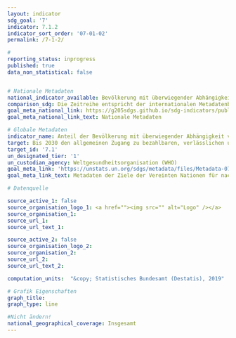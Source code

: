 ```yaml
---
layout: indicator
sdg_goal: '7'
indicator: 7.1.2
indicator_sort_order: '07-01-02'
permalink: /7-1-2/

#
reporting_status: inprogress
published: true
data_non_statistical: false


# Nationale Metadaten
national_indicator_available: Bevölkerung mit überwiegender Abhängigkeit von sauberen Energieträgern und Technologien
comparison_sdg: Die Zeitreihe entspricht der internationalen Metadatenbeschreibung.
goal_meta_national_link: https://g205sdgs.github.io/sdg-indicators/public/MetaDe/7.1.2.pdf
goal_meta_national_link_text: Nationale Metadaten

# Globale Metadaten
indicator_name: Anteil der Bevölkerung mit überwiegender Abhängigkeit von sauberen Energieträgern und Technologien
target: Bis 2030 den allgemeinen Zugang zu bezahlbaren, verlässlichen und modernen Energiedienstleistungen sichern
target_id: '7.1'
un_designated_tier: '1'
un_custodian_agency: Weltgesundheitsorganisation (WHO)
goal_meta_link: 'https://unstats.un.org/sdgs/metadata/files/Metadata-07-01-02.pdf '
goal_meta_link_text: Metadaten der Ziele der Vereinten Nationen für nachhaltige Entwicklung

# Datenquelle

source_active_1: false
source_organisation_logo_1: <a href=""><img src="" alt="Logo" /></a>
source_organisation_1:
source_url_1:
source_url_text_1:

source_active_2: false
source_organisation_logo_2:
source_organisation_2:
source_url_2:
source_url_text_2:

computation_units:  "&copy; Statistisches Bundesamt (Destatis), 2019"

# Grafik Eigenschaften
graph_title:
graph_type: line

#Nicht ändern!
national_geographical_coverage: Insgesamt
---
```

